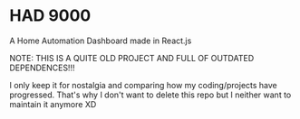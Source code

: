 # HAD 9000
A Home Automation Dashboard made in React.js

NOTE: THIS IS A QUITE OLD PROJECT AND FULL OF OUTDATED DEPENDENCES!!!

I only keep it for nostalgia and comparing how my coding/projects have progressed. That's why I don't want to delete this repo but I neither want to maintain it anymore XD
